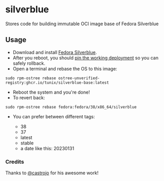 # silverblue

Stores code for building immutable OCI image base of Fedora Silverblue

## Usage

* Download and install [Fedora Silverblue](https://silverblue.fedoraproject.org/download).
* After you reboot, you should [pin the working deployment](https://docs.fedoraproject.org/en-US/fedora-silverblue/faq/#_about_using_fedora_silverblue) so you can safely rollback.
* Open a terminal and rebase the OS to this image:

```
sudo rpm-ostree rebase ostree-unverified-registry:ghcr.io/tunix/silverblue-base:latest
```

* Reboot the system and you're done!
* To revert back:

```
sudo rpm-ostree rebase fedora:fedora/38/x86_64/silverblue
```

* You can prefer between different tags:

  * 38
  * 37
  * latest
  * stable
  * a date like this: 20230131

### Credits

Thanks to [@castrojo](https://github.com/castrojo) for his awesome work!
